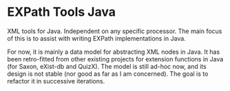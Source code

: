 # EXPath Tools Java

XML tools for Java. Independent on any specific processor. The main
focus of this is to assist with writing EXPath implementations in Java.

For now, it is mainly a data model for abstracting XML nodes in Java.
It has been retro-fitted from other existing projects for extension
functions in Java (for Saxon, eXist-db and QuizX).  The model is still
ad-hoc now, and its design is not stable (nor good as far as I am
concerned).  The goal is to refactor it in successive iterations.
